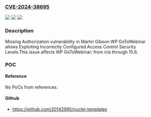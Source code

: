 ### [CVE-2024-38695](https://cve.mitre.org/cgi-bin/cvename.cgi?name=CVE-2024-38695)
![](https://img.shields.io/static/v1?label=Product&message=WP%20GoToWebinar&color=blue)
![](https://img.shields.io/static/v1?label=Version&message=n%2Fa&color=blue)
![](https://img.shields.io/static/v1?label=Vulnerability&message=CWE-862%20Missing%20Authorization&color=brighgreen)

### Description

Missing Authorization vulnerability in Martin Gibson WP GoToWebinar allows Exploiting Incorrectly Configured Access Control Security Levels.This issue affects WP GoToWebinar: from n/a through 15.6.

### POC

#### Reference
No PoCs from references.

#### Github
- https://github.com/20142995/nuclei-templates

